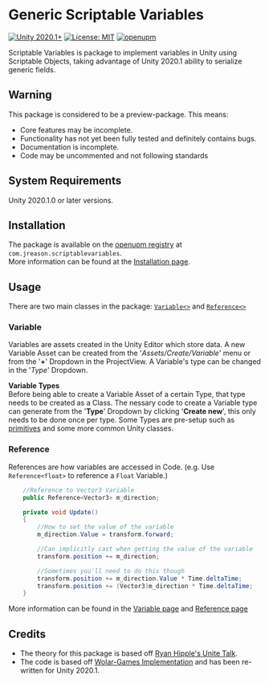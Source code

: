 # Generic Scriptable Variables
[![Unity 2020.1+](https://img.shields.io/badge/Unity-2020.1%2B-blue.svg)](https://unity3d.com/get-unity/download) [![License: MIT](https://img.shields.io/badge/License-MIT-yellow.svg)](https://tldrlegal.com/license/mit-license) [![openupm](https://img.shields.io/npm/v/com.jreason.scriptablevariables?label=openupm&registry_uri=https://package.openupm.com)](https://openupm.com/packages/com.jreason.scriptablevariables/)

Scriptable Variables is package to implement variables in Unity using Scriptable Objects, taking advantage of Unity 2020.1 ability to serialize generic fields.    


## Warning
This package is considered to be a preview-package. This means:
* Core features may be incomplete.
* Functionality has not yet been fully tested and definitely contains bugs.
* Documentation is incomplete.
* Code may be uncommented and not following standards


## System Requirements
Unity 2020.1.0 or later versions.

## Installation  
The package is available on the [openupm registry](https://openupm.com) at `com.jreason.scriptablevariables`.  
More information can be found at the [Installation page](Installation.md).

## Usage
There are two main classes in the package: [`Variable<>`](Variables.md) and [`Reference<>`](References.md) 

### Variable
Variables are assets created in the Unity Editor which store data.
A new Variable Asset can be created from the '*Assets/Create/Variable*' menu or from the '**+**' Dropdown in the ProjectView.
A Variable's type can be changed in the '*Type*' Dropdown.   

**Variable Types**  
Before being able to create a Variable Asset of a certain Type, that type needs to be created as a Class.
The nessary code to create a Variable type can generate from the '**Type**' Dropdown by clicking '**Create new**', this only needs to be done once per type.
Some Types are pre-setup such as [primitives](https://docs.microsoft.com/en-us/dotnet/csharp/language-reference/builtin-types/built-in-types) and some more common Unity classes.

### Reference
References are how variables are accessed in Code.
(e.g. Use `Reference<float>` to reference a `Float` Variable.)
```cs
    //Reference to Vector3 Variable
    public Reference<Vector3> m_direction;

    private void Update()
    {
        //How to set the value of the variable
        m_direction.Value = transform.forward;

        //Can implicitly cast when getting the value of the variable
        transform.position += m_direction;

        //Sometimes you'll need to do this though
        transform.position += m_direction.Value * Time.deltaTime;
        transform.position += (Vector3)m_direction * Time.deltaTime;  
    }
```


More information can be found in the [Variable page]() and [Reference page]()


## Credits
* The theory for this package is based off [Ryan Hipple's Unite Talk](https://www.youtube.com/watch?v=raQ3iHhE_Kk "Youtube").  
* The code is based off [Wolar-Games Implementation](https://github.com/Wolar-Games/unity-scriptable-object-variables "Github") and has been re-written for Unity 2020.1.